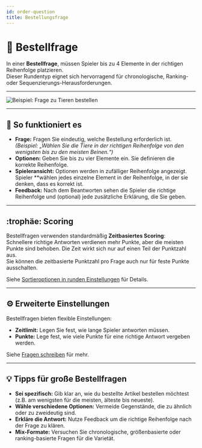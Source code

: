 ```yaml
---
id: order-question
title: Bestellungsfrage
---
```


# 🔀 Bestellfrage

In einer **Bestellfrage**, müssen Spieler bis zu 4 Elemente in der richtigen Reihenfolge platzieren.\
Dieser Rundentyp eignet sich hervorragend für chronologische, Ranking- oder Sequenzierungs-Herausforderungen.

---

![Beispiel: Frage zu Tieren bestellen](/images/question-modes/order-question/order-question-example.png)

---

## 📝 So funktioniert es

- **Frage:** Fragen Sie eindeutig, welche Bestellung erforderlich ist.\
  _(Beispiel: „Wählen Sie die Tiere in der richtigen Reihenfolge von den wenigsten bis zu den meisten Beinen.“)_
- **Optionen:** Geben Sie bis zu vier Elemente ein. Sie definieren die korrekte Reihenfolge.
- **Spieleransicht:** Optionen werden in zufälliger Reihenfolge angezeigt. Spieler \*\*wählen jedes einzelne Element in der Reihenfolge, in der sie denken, dass es korrekt ist.
- **Feedback:** Nach dem Beantworten sehen die Spieler die richtige Reihenfolge und (optional) jede zusätzliche Erklärung, die Sie geben.

---

## :trophäe: Scoring

Bestellfragen verwenden standardmäßig **Zeitbasiertes Scoring**:\
Schnellere richtige Antworten verdienen mehr Punkte, aber die meisten Punkte sind behoben. Die Zeit wirkt sich nur auf einen Teil der Punktzahl aus.\
Sie können die zeitbasierte Punktzahl pro Frage auch nur für feste Punkte ausschalten.

Siehe [Sortieroptionen in runden Einstellungen](../editor/008-round-options.md#-scoring-options) für Details.

---

## ⚙️ Erweiterte Einstellungen

Bestellfragen bieten flexible Einstellungen:

- **Zeitlimit:** Legen Sie fest, wie lange Spieler antworten müssen.
- **Punkte:** Lege fest, wie viele Punkte für eine richtige Antwort vergeben werden.

Siehe [Fragen schreiben](../editor/005-writing-questions.md) für mehr.

---

## 💡 Tipps für große Bestellfragen

- **Sei spezifisch:** Gib klar an, wie du bestellte Artikel bestellen möchtest (z.B. am wenigsten für die meisten, älteste bis neueste).
- **Wähle verschiedene Optionen:** Vermeide Gegenstände, die zu ähnlich oder zu zweideutig sind.
- **Erkläre die Antwort:** Nutze Feedback um die richtige Reihenfolge nach der Frage zu klären.
- **Mix-Formate:** Versuchen Sie chronologische, größenbasierte oder ranking-basierte Fragen für die Varietät.

